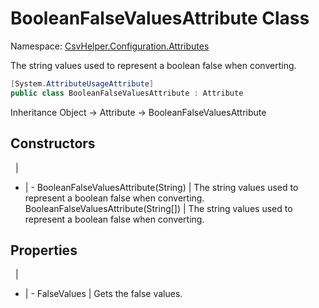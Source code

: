 # BooleanFalseValuesAttribute Class

Namespace: [CsvHelper.Configuration.Attributes](/api/CsvHelper.Configuration.Attributes)

The string values used to represent a boolean false when converting.

```cs
[System.AttributeUsageAttribute]
public class BooleanFalseValuesAttribute : Attribute
```

Inheritance Object -> Attribute -> BooleanFalseValuesAttribute

## Constructors
&nbsp; | &nbsp;
- | -
BooleanFalseValuesAttribute(String) | The string values used to represent a boolean false when converting.
BooleanFalseValuesAttribute(String[]) | The string values used to represent a boolean false when converting.

## Properties
&nbsp; | &nbsp;
- | -
FalseValues | Gets the false values.
